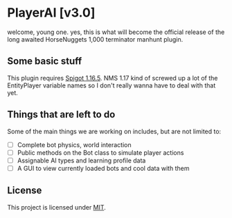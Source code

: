 # PlayerAI [v3.0]

welcome, young one. yes, this is what will become the official release of the long awaited HorseNuggets 1,000 terminator manhunt plugin.

## Some basic stuff

This plugin requires [Spigot 1.16.5](https://www.spigotmc.org/wiki/buildtools/#1-16-5). NMS 1.17 kind of screwed up a lot of the EntityPlayer variable names so I don't really wanna have to deal with that yet.

## Things that are left to do

Some of the main things we are working on includes, but are not limited to:
- [ ] Complete bot physics, world interaction
- [ ] Public methods on the Bot class to simulate player actions
- [ ] Assignable AI types and learning profile data
- [ ] A GUI to view currently loaded bots and cool data with them

## License

This project is licensed under [MIT](https://github.com/batchprogrammer314/player-ai/blob/master/LICENSE).